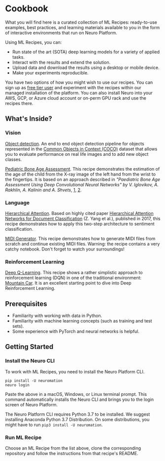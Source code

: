 # Cookbook

What you will find here is a curated collection of ML Recipes: ready-to-use examples, best practices, and learning materials available to you in the form of interactive environments that run on Neuro Platform.

Using ML Recipes, you can:

* Run state of the art \(SOTA\) deep learning models for a variety of applied tasks.
* Interact with the results and extend the solution.
* Upload data and download the results using a desktop or mobile device.
* Make your experiments reproducible.

You have two options of how you might wish to use our recipes. You can sign up as [free tier user](https://neu.ro/) and experiment with the recipes within our managed installation of the platform. You can also install Neuro into your AWS, GCP, or Azure cloud account or on-perm GPU rack and use the recipes there.

## What's Inside?

### Vision

[Object detection](object-detection.md). An end to end object detection pipeline for objects represented in the [Common Objects in Context \(COCO\)](http://cocodataset.org) dataset that allows you to evaluate performance on real life images and to add new object classes.

[Pediatric Bone Age Assessment](pediatric-bone-age-assessment.md). This recipe demonstrates the estimation of the age of the child from the X-ray image of the left hand from the wrist to the fingertips. It is based on an approach described in _"Paediatric Bone Age Assessment Using Deep Convolutional Neural Networks" by V. Iglovikov, A. Rakhlin, A. Kalinin and A. Shvets_, [1](https://link.springer.com/chapter/10.1007%2F978-3-030-00889-5_34), [2](https://www.biorxiv.org/content/biorxiv/early/2018/06/20/234120.full.pdf).

### Language

[Hierarchical Attention](hierarchical-attention-for-sentiment-classification.md). Based on highly cited paper [Hierarchical Attention Networks for Document Classification](https://arxiv.org/abs/1608.07775) \(Z. Yang et al.\), published in 2017, this recipe demonstrates how to apply this two-step architecture to sentiment classification.

[MIDI Generator](midi-generator.md). This recipe demonstrates how to generate MIDI files from scratch and continue existing MIDI files. Warning: the recipe contains a very catchy notebook. Don't forget to watch your surroundings!

### Reinforcement Learning

[Deep Q-Learning](deep-q-learning-dqn.md). This recipe shows a rather simplistic approach to reinforcement learning \(DQN\) in one of the traditional environment: [Mountain Car](https://gym.openai.com/envs/MountainCar-v0/). It is an excellent starting point to dive into Deep Reinforcement Learning.

## Prerequisites

* Familiarity with working with data in Python.
* Familiarity with machine learning concepts \(such as training and test sets\).
* Some experience with PyTorch and neural networks is helpful.

## Getting Started

### Install the Neuro CLI

To work with ML Recipes, you need to install the Neuro Platform CLI.

```text
pip install -U neuromation
neuro login
```

Paste the above in a macOS, Windows, or Linux terminal prompt. This command automatically installs the Neuro CLI and brings you to the login screen of Neuro Platform.

The Neuro Platform CLI requires Python 3.7 to be installed. We suggest installing Anaconda Python 3.7 Distribution. On some distributions, you might have to run `pip3 install -U neuromation`.

### Run ML Recipe

Choose an ML Recipe from the list above, clone the corresponding repository and follow the instructions from that recipe's README.


